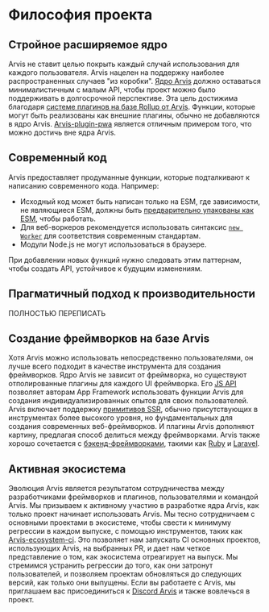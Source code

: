 # Философия проекта <Badge type="warning" text="DRAFT" />

## Стройное расширяемое ядро

Arvis не ставит целью покрыть каждый случай использования для каждого пользователя. Arvis нацелен на поддержку наиболее распространенных случаев "из коробки". [Ядро Arvis](https://github.com/jilarganti/arvis) должно оставаться минималистичным с малым API, чтобы проект можно было поддерживать в долгосрочной перспективе. Эта цель достижима благодаря [системе плагинов на базе Rollup от Arvis](./api-plugin.md). Функции, которые могут быть реализованы как внешние плагины, обычно не добавляются в ядро Arvis. [Arvis-plugin-pwa](https://Arvis-pwa-org.netlify.app/) является отличным примером того, что можно достичь вне ядра Arvis.

## Современный код

Arvis предоставляет продуманные функции, которые подталкивают к написанию современного кода. Например:

- Исходный код может быть написан только на ESM, где зависимости, не являющиеся ESM, должны быть [предварительно упакованы как ESM](https://vitejs.dev/guide/dep-pre-bundling.html), чтобы работать. 
- Для веб-воркеров рекомендуется использовать синтаксис [`new Worker`](./features#web-workers) для соответствия современным стандартам.
- Модули Node.js не могут использоваться в браузере.

При добавлении новых функций нужно следовать этим паттернам, чтобы создать API, устойчивое к будущим изменениям.

## Прагматичный подход к производительности

ПОЛНОСТЬЮ ПЕРЕПИСАТЬ

## Создание фреймворков на базе Arvis

Хотя Arvis можно использовать непосредственно пользователями, он лучше всего подходит в качестве инструмента для создания фреймворков. Ядро Arvis не зависит от фреймворка, но существуют отполированные плагины для каждого UI фреймворка. Его [JS API](./api-javascript.md) позволяет авторам App Framework использовать функции Arvis для создания индивидуализированных опытов для своих пользователей. Arvis включает поддержку [примитивов SSR](./ssr.md), обычно присутствующих в инструментах более высокого уровня, но фундаментальных для создания современных веб-фреймворков. И плагины Arvis дополняют картину, предлагая способ делиться между фреймворками. Arvis также хорошо сочетается с [бэкенд-фреймворками](./backend-integration.md), такими как [Ruby](https://Arvis-ruby.netlify.app/) и [Laravel](https://laravel.com/docs/10.x/Arvis).

## Активная экосистема

Эволюция Arvis является результатом сотрудничества между разработчиками фреймворков и плагинов, пользователями и командой Arvis. Мы призываем к активному участию в разработке ядра Arvis, как только проект начинает использовать Arvis. Мы тесно сотрудничаем с основными проектами в экосистеме, чтобы свести к минимуму регрессии в каждом выпуске, с помощью инструментов, таких как [Arvis-ecosystem-ci](https://github.com/Arvisjs/Arvis-ecosystem-ci). Это позволяет нам запускать CI основных проектов, использующих Arvis, на выбранных PR, и дает нам четкое представление о том, как экосистема отреагирует на выпуск. Мы стремимся устранить регрессии до того, как они затронут пользователей, и позволяем проектам обновляться до следующих версий, как только они выпущены. Если вы работаете с Arvis, мы приглашаем вас присоединиться к [Discord Arvis](https://chat.Arvisjs.dev) и также вовлечься в проект.
